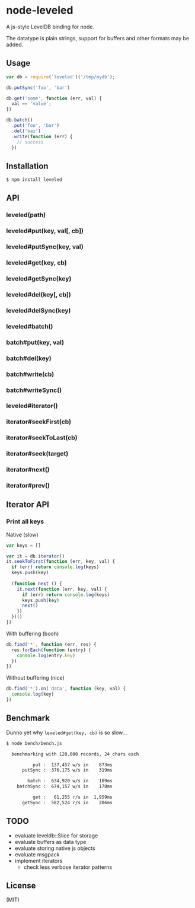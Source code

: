 
# node-leveled

A js-style LevelDB binding for node.

The datatype is plain strings, support for buffers and other formats may be
added.

## Usage

```javascript
var db = require('leveled')('/tmp/mydb');

db.putSync('foo', 'bar')

db.get('some', function (err, val) {
  val == 'value';
})

db.batch()
  .put('foo', 'bar')
  .del('baz')
  .write(function (err) {
    // success
  })
```

## Installation

```bash
$ npm install leveled
```

## API

### leveled(path)

### leveled#put(key, val[, cb])
### leveled#putSync(key, val)

### leveled#get(key, cb)
### leveled#getSync(key)

### leveled#del(key[, cb])
### leveled#delSync(key)

### leveled#batch()

### batch#put(key, val)
### batch#del(key)

### batch#write(cb)
### batch#writeSync()

### leveled#iterator()


### iterator#seekFirst(cb)
### iterator#seekToLast(cb)
### iterator#seek(target)
### iterator#next()
### iterator#prev()

## Iterator API

### Print all keys

Native (slow)

```js
var keys = []

var it = db.iterator()
it.seekToFirst(function (err, key, val) {
  if (err) return console.log(keys)
  keys.push(key)
  
  (function next () {
    it.next(function (err, key, val) {
      if (err) return console.log(keys)
      keys.push(key)
      next()
    })
  })()
})
```

With buffering (booh)

```js
db.find('*', function (err, res) {
  res.forEach(function (entry) {
    console.log(entry.key)  
  })
})
```

Without buffering (nice)

```js
db.find('*').on('data', function (key, val) {
  console.log(key)  
})
```
## Benchmark

Dunno yet why `leveled#get(key, cb)` is so slow...

```bash
$ node bench/bench.js

  benchmarking with 120,000 records, 24 chars each

          put :  137,457 w/s in    873ms
      putSync :  376,175 w/s in    319ms

        batch :  634,920 w/s in    189ms
    batchSync :  674,157 w/s in    178ms

          get :   61,255 r/s in  1,959ms
      getSync :  582,524 r/s in    206ms

```

## TODO

* evaluate leveldb::Slice for storage
* evaluate buffers as data type
* evaluate storing native js objects
* evaluate msgpack
* implement iterators
  * check less verbose iterator patterns

## License

(MIT)
